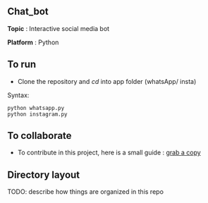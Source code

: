 ## Chat_bot

**Topic** : Interactive social media bot 

**Platform** : Python

## To run
- Clone the repository and *cd* into app folder (whatsApp/ insta)

Syntax:
```
python whatsapp.py
python instagram.py
```

## To collaborate 
- To contribute in this project, here is a small guide : [grab a copy](https://drive.google.com/open?id=1VOubfPMqUFKH_UBQ2B32qbAKZNG24XPi)

## Directory layout

TODO: describe how things are organized in this repo

